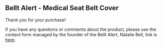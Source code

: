 ## Bellt Alert - Medical Seat Belt Cover

Thank you for your purchase!

If you have any questions or comments about the product, please use the contact form managed by the founder of the Bellt Alert, Natalie Bell, link is [here](https://personalisedbynat.com/pages/contact-us).

